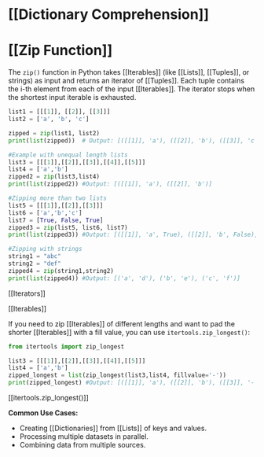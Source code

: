 # [[Dictionary Comprehension]]
# [[Zip Function]] 
The `zip()` function in Python takes [[Iterables]] (like [[Lists]], [[Tuples]], or strings) as input and returns an iterator of [[Tuples]].  Each tuple contains the i-th element from each of the input [[Iterables]].  The iterator stops when the shortest input iterable is exhausted.

```python
list1 = [[[1]], [[2]], [[3]]]
list2 = ['a', 'b', 'c']

zipped = zip(list1, list2)
print(list(zipped))  # Output: [([[1]], 'a'), ([[2]], 'b'), ([[3]], 'c')]

#Example with unequal length lists
list3 = [[[1]],[[2]],[[3]],[[4]],[[5]]]
list4 = ['a','b']
zipped2 = zip(list3,list4)
print(list(zipped2)) #Output: [([[1]], 'a'), ([[2]], 'b')]

#Zipping more than two lists
list5 = [[[1]],[[2]],[[3]]]
list6 = ['a','b','c']
list7 = [True, False, True]
zipped3 = zip(list5, list6, list7)
print(list(zipped3)) #Output: [([[1]], 'a', True), ([[2]], 'b', False), ([[3]], 'c', True)]

#Zipping with strings
string1 = "abc"
string2 = "def"
zipped4 = zip(string1,string2)
print(list(zipped4)) #Output: [('a', 'd'), ('b', 'e'), ('c', 'f')]
```

[[Iterators]]

[[Iterables]]


If you need to zip [[Iterables]] of different lengths and want to pad the shorter [[Iterables]] with a fill value, you can use `itertools.zip_longest()`:

```python
from itertools import zip_longest

list3 = [[[1]],[[2]],[[3]],[[4]],[[5]]]
list4 = ['a','b']
zipped_longest = list(zip_longest(list3,list4, fillvalue='-'))
print(zipped_longest) #Output: [([[1]], 'a'), ([[2]], 'b'), ([[3]], '-'), ([[4]], '-'), ([[5]], '-')]
```

[[itertools.zip_longest()]]

**Common Use Cases:**

* Creating [[Dictionaries]] from [[Lists]] of keys and values.
* Processing multiple datasets in parallel.
* Combining data from multiple sources.


